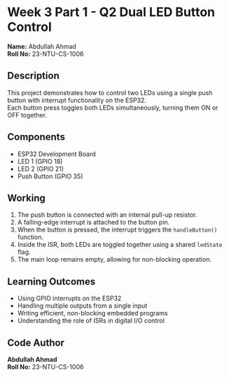 # Week 3 Part 1 - Q2 Dual LED Button Control

**Name:** Abdullah Ahmad  
**Roll No:** 23-NTU-CS-1006  

## Description
This project demonstrates how to control two LEDs using a single push button with interrupt functionality on the ESP32.  
Each button press toggles both LEDs simultaneously, turning them ON or OFF together.

## Components
- ESP32 Development Board  
- LED 1 (GPIO 18)  
- LED 2 (GPIO 21)  
- Push Button (GPIO 35)

## Working
1. The push button is connected with an internal pull-up resistor.  
2. A falling-edge interrupt is attached to the button pin.  
3. When the button is pressed, the interrupt triggers the `handleButton()` function.  
4. Inside the ISR, both LEDs are toggled together using a shared `ledState` flag.  
5. The main loop remains empty, allowing for non-blocking operation.

## Learning Outcomes
- Using GPIO interrupts on the ESP32  
- Handling multiple outputs from a single input  
- Writing efficient, non-blocking embedded programs  
- Understanding the role of ISRs in digital I/O control

## Code Author
**Abdullah Ahmad**  
**Roll No:** 23-NTU-CS-1006
